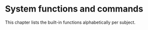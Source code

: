 # System functions and commands

This chapter lists the built-in functions alphabetically per subject.